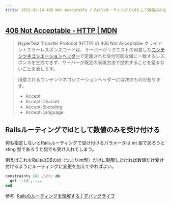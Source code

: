 ```yaml
---
title: 2022-01-14 406 Not Acceptable / Railsルーティングでidとして数値のみを受け付ける
---
```


## [406 Not Acceptable - HTTP | MDN](https://developer.mozilla.org/ja/docs/Web/HTTP/Status/406)

> HyperText Transfer Protocol (HTTP) の 406 Not Acceptable クライアントエラーレスポンスコードは、サーバーがリクエストの用意した[コンテンツネゴシエーションヘッダー](https://developer.mozilla.org/ja/docs/Web/HTTP/Content_negotiation)で定義された受付可能な値に一致するレスポンスを生成できず、サーバーが既定の表現方法で提供することを望まないことを表します。

> 用意されるコンテンツネゴシエーションヘッダーには次のものがあります。
> 
> - Accept
> - Accept-Charset
> - Accept-Encoding
> - Accept-Language

## Railsルーティングでidとして数値のみを受け付ける

何も指定しないとRailsルーティングで受け付けるパラメータは int 型であろうと sting 型であろうと何でも受け入れてしまう。

例えばこれをRailsのDBのid（つまりint型）だけに制限したければ数値だけ受け付けるようにルーティングに変更を加えてやればよい。

```rb
constraints id: /\d+/ do
  get ':id', ...
end 
```

参考. [Railsのルーティングを理解する \| デバッグライフ](https://debug-life.net/entry/103)

